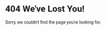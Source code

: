 <head>
  <style>
    body {
      font-family: 'Roboto', sans-serif;
    }
  </style>
</head>

# 404 We've Lost You!

Sorry, we couldn't find the page you're looking for.
